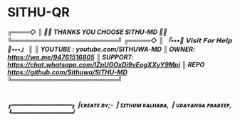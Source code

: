 # SITHU-QR

***╔════◇***
***║ 🧚‍♂️ THANKS YOU CHOOSE SITHU-MD 🧚‍♂️***
***╚════════════════════════╝***
***╔═════◇***
***║  『•••💃 𝗩𝗶𝘀𝗶𝘁 𝗙𝗼𝗿 𝗛𝗲𝗹𝗽 💃•••』***
***║***
***║ YOUTUBE : _youtube.com/SITHUWA-MD_***
***║ OWNER: _https://wa.me/94761516805_***
***║ SUPPORT: _https://chat.whatsapp.com/IZpUGOxDi9vEogXXyY9Mpi_***
***║ REPO https://github.com/Sithuwa/SITHU-MD***
***╚════════════════════════╝***
# 
***┎┅┅┅┅┅┅┅┅┅┅┅┅┅┅┅┅┒***
***┋ᴄʀᴇᴀᴛᴇ ʙʏ;-***
***┋    ꜱɪᴛʜᴜᴍ ᴋᴀʟʜᴀʀᴀ,***
***┋    ᴜᴅᴀʏᴀɴɢᴀ ᴘʀᴀᴅᴇᴇᴘ,***
***┖┅┅┅┅┅┅┅┅┅┅┅┅┅┅┅┅┙***
